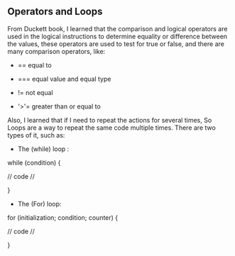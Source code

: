 ## Operators and Loops 

From Duckett book, I learned that the comparison and logical operators are used in the logical instructions to determine equality or difference between the values, these operators are used to test for true or false, and there are many comparison operators, like:  

  
- ==    equal to 

 
-  ===   equal value and equal type 

 

-  !=    not equal 


- '>'=    greater than or equal to

 


Also, I learned that if I need to repeat the actions for several times, So Loops are a way to repeat the same code multiple times. There are two types of it, such as:  

 

 - The (while) loop : 

 while (condition) {  

 // code //  

  } 

 

 - The (For) loop:  

for (initialization; condition; counter) { 

 // code  //

 } 